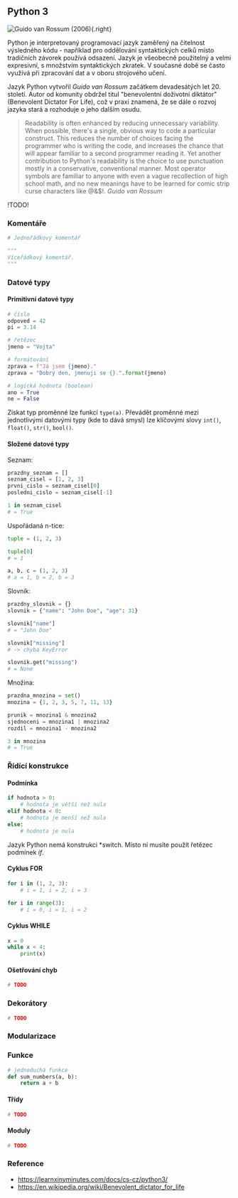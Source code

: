 ## Python 3

![Guido van Rossum (2006)](van_rossum.png){.right}

Python je interpretovaný programovací jazyk zaměřený na čitelnost výsledného kódu - například pro oddělování syntaktických celků místo tradičních závorek používá odsazení. Jazyk je všeobecně použitelný a velmi expresivní, s množstvím syntaktických zkratek. V současné době se často využívá při zpracování dat a v oboru strojového učení.

Jazyk Python vytvořil *Guido van Rossum* začátkem devadesátých let 20. století. 
Autor od komunity obdržel titul "benevolentní doživotní diktátor" (Benevolent Dictator For Life), což v praxi znamená, že se dále o rozvoj jazyka stará a rozhoduje o jeho dalším osudu.

> Readability is often enhanced by reducing unnecessary variability. When possible, there's a single, obvious way to code a particular construct. This reduces the number of choices facing the programmer who is writing the code, and increases the chance that will appear familiar to a second programmer reading it. Yet another contribution to Python's readability is the choice to use punctuation mostly in a conservative, conventional manner. Most operator symbols are familiar to anyone with even a vague recollection of high school math, and no new meanings have to be learned for comic strip curse characters like @&$!. *Guido van Rossum*

!TODO!

### Komentáře

```python
# Jednořádkový komentář

""" 
Víceřádkový komentář.
"""
```

### Datové typy

#### Primitivní datové typy

```python
# číslo
odpoved = 42
pi = 3.14

# řetězec
jmeno = "Vojta"

# formátování
zprava = f"Já jsem {jmeno}."
zprava = "Dobrý den, jmenuji se {}.".format(jmeno)

# logická hodnota (boolean)
ano = True
ne = False
```

Získat typ proměnné lze funkcí `type(a)`. Převádět proměnné mezi jednotlivými datovými typy (kde to dává smysl) lze klíčovými slovy `int()`, `float()`, `str()`, `bool()`.

#### Složené datové typy

Seznam:

```python
prazdny_seznam = []
seznam_cisel = [1, 2, 3]
prvni_cislo = seznam_cisel[0]
posledni_cislo = seznam_cisel[-1]

1 in seznam_cisel 
# = True
```

Uspořádaná n-tice:

```python
tuple = (1, 2, 3)

tuple[0]
# = 1

a, b, c = (1, 2, 3)
# a = 1, b = 2, b = 3
```

Slovník:

```python
prazdny_slovnik = {}
slovnik = {"name": "John Doe", "age": 31}

slovnik["name"]
# = "John Doe"

slovnik["missing"]  
# -> chyba KeyError

slovnik.get("missing")
# = None
```

Množina:

```python
prazdna_mnozina = set()
mnozina = {1, 2, 3, 5, 7, 11, 13}

prunik = mnozina1 & mnozina2
sjednoceni = mnozina1 | mnozina2
rozdil = mnozina1 - mnozina2

3 in mnozina 
# = True
```

### Řídící konstrukce

#### Podmínka

```python
if hodnota > 0:
    # hodnota je větší než nula
elif hodnota < 0:
    # hodnota je menší než nula
else:
    # hodnota je nula
```

Jazyk Python nemá konstrukci *switch. Místo ní musíte použít řetězec podmínek *if*.

#### Cyklus FOR

```python
for i in (1, 2, 3):
    # i = 1, i = 2, i = 3

for i in range(3):
    # i = 0, i = 1, i = 2
```

#### Cyklus WHILE

```python
x = 0
while x < 4:
    print(x)
```

#### Ošetřování chyb

```python
# TODO
```

### Dekorátory

```python
# TODO
```

### Modularizace

### Funkce

```python
# jednoduchá funkce
def sum_numbers(a, b):
    return a + b
```

#### Třídy

```python
# TODO
```

#### Moduly

```python
# TODO
```

### Reference

- https://learnxinyminutes.com/docs/cs-cz/python3/
- https://en.wikipedia.org/wiki/Benevolent_dictator_for_life
